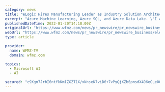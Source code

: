 ```yaml
---
category: news
title: "eLogic Hires Manufacturing Leader as Industry Solution Architect"
excerpt: "Azure Machine Learning, Azure SQL, and Azure Data Lake. \"I am excited to start this new phase of my career and leverage my extensive functional and technical experience to help manufacturers ..."
publishedDateTime: 2022-01-20T14:18:00Z
originalUrl: "https://www.wfmz.com/news/pr_newswire/pr_newswire_business/elogic-hires-manufacturing-leader-as-industry-solution-architect/article_63ee750f-398c-5c0d-9562-d27909ffc145.html"
webUrl: "https://www.wfmz.com/news/pr_newswire/pr_newswire_business/elogic-hires-manufacturing-leader-as-industry-solution-architect/article_63ee750f-398c-5c0d-9562-d27909ffc145.html"
type: article

provider:
  name: WFMZ-TV
  domain: wfmz.com

topics:
  - Microsoft AI
  - AI

secured: "c9Xgn7JrbI6ntfkKmIZGZT1X/xNnseK7viD6+7vPyQjXZb6pnsdX4D6eCLeOOjFJKG7RxXLEJn+sd2MN3tQJ15Em/i3TGCUJVCa13dBzzHUtvGkY0vKOTNPkxsRqlx6K/ECbsG1DWFP/wLf5yQD98VG7bVPF9er9BWqa1uJihDjwDV4FHO6VxbbXkpaW0KPZhc8uxwD7FwyU6kZrv5SWWzK3GNqgfjS6whC9UWcYIRNKZRVa+uMj1reXwfv4BAU2ttBCn7Nq/Vj/6qf1Og4herxhcLWKt9dPfnUokviSCXynGw691F8zBEbU6VH2WHN4Ed1XhjxnYaj+yA6v9aQA5/Wy7+vd35EBIgx3G82IdxQ=;7+mU2A62VdQNf8BEmjwpkQ=="
---
```



